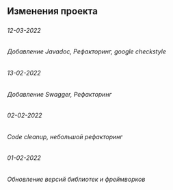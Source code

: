 ## Изменения проекта
#####
###### 12-03-2022
###### Добавление Javadoc, Рефакторинг, google checkstyle 
###### 13-02-2022
###### Добавление Swagger, Рефакторинг 
###### 02-02-2022
###### Code cleanup, небольшой рефакторинг 
###### 01-02-2022 
###### Обновление версий библиотек и фреймворков

